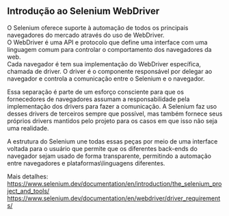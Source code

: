 ## Introdução ao Selenium WebDriver
O Selenium oferece suporte à automação de todos os principais navegadores do mercado através do uso de WebDriver.   
O WebDriver é uma API e protocolo que define uma interface com uma linguagem comum para controlar o comportamento dos navegadores da web.   
Cada navegador é tem sua implementação do WebDriver específica, chamada de driver. O driver é o componente responsável por delegar ao navegador e controla a comunicação entre o Selenium e o navegador.  

Essa separação é parte de um esforço consciente para que os fornecedores de navegadores assumam a responsabilidade pela implementação dos drivers para fazer a comunicação. A Selenium faz uso desses drivers de terceiros sempre que possível, mas também fornece seus próprios drivers mantidos pelo projeto para os casos em que isso não seja uma realidade.  

A estrutura do Selenium une todas essas peças por meio de uma interface voltada para o usuário que permite que os diferentes back-ends do navegador sejam usado de forma transparente, permitindo a automação entre navegadores e plataformas\linguagens diferentes.  

Mais detalhes:   
https://www.selenium.dev/documentation/en/introduction/the_selenium_project_and_tools/  
https://www.selenium.dev/documentation/en/webdriver/driver_requirements/